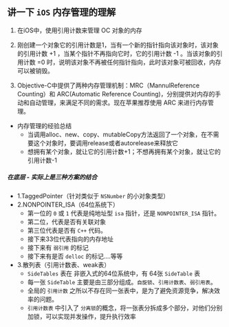 ## 讲一下 `iOS` 内存管理的理解

1. 在iOS中，使用引用计数来管理 OC 对象的内存

2. 刚创建一个对象它的引用计数是1，当有一个新的指针指向该对象时，该对象的引用计数 +1 ，当某个指针不再指向它时，它的引用计数 -1 。当该对象的引用计数 =0 时，说明该对象不再被任何指针指向，此时该对象可被回收，内存可以被销毁。

3. Objective-C中提供了两种内存管理机制：MRC（MannulReference Counting）和 ARC(Automatic Reference Counting)，分别提供对内存的手动和自动管理，来满足不同的需求。现在苹果推荐使用 ARC 来进行内存管理。

* 内存管理的经验总结
    - 当调用alloc、new、copy、mutableCopy方法返回了一个对象，在不需要这个对象时，要调用release或者autorelease来释放它
    - 想拥有某个对象，就让它的引用计数+1；不想再拥有某个对象，就让它的引用计数-1


##### 在底层 - 实际上是三种方案的结合

* 1.TaggedPointer（针对类似于 `NSNumber` 的小对象类型）
* 2.NONPOINTER_ISA（64位系统下）
    - 第一位的 `0` 或 `1` 代表是纯地址型 `isa` 指针，还是 `NONPOINTER_ISA` 指针。
    - 第二位，代表是否有关联对象
    - 第三位代表是否有 `C++` 代码。
    - 接下来33位代表指向的内存地址
    - 接下来有 `弱引用` 的标记
    - 接下来有是否 `delloc` 的标记....等等
* 3.散列表（引用计数表、weak表）
    - `SideTables` 表在 非嵌入式的64位系统中，有 64张 `SideTable` 表
    - 每一张 `SideTable` 主要是由三部分组成。`自旋锁`、`引用计数表`、`弱引用表`。
    - 全局的 `引用计数` 之所以不存在同一张表中，是为了避免资源竞争，解决效率的问题。
    - `引用计数表` 中引入了 `分离锁`的概念，将一张表分拆成多个部分，对他们分别加锁，可以实现并发操作，提升执行效率

